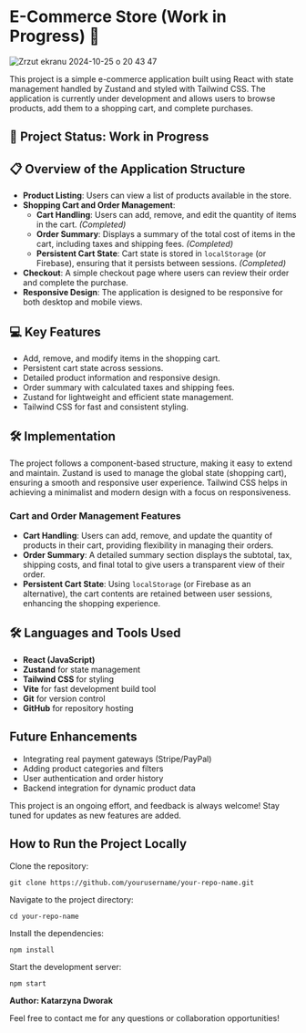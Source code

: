# E-Commerce Store (Work in Progress) 🛒

![Zrzut ekranu 2024-10-25 o 20 43 47](https://github.com/user-attachments/assets/3dc65b64-a53d-4120-86b2-26fb6234a576)

This project is a simple e-commerce application built using React with state management handled by Zustand and styled with Tailwind CSS. The application is currently under development and allows users to browse products, add them to a shopping cart, and complete purchases.

## 🚧 Project Status: Work in Progress

## 📋 Overview of the Application Structure
* **Product Listing**: Users can view a list of products available in the store.
* **Shopping Cart and Order Management**:
  * **Cart Handling**: Users can add, remove, and edit the quantity of items in the cart. *(Completed)*
  * **Order Summary**: Displays a summary of the total cost of items in the cart, including taxes and shipping fees. *(Completed)*
  * **Persistent Cart State**: Cart state is stored in `localStorage` (or Firebase), ensuring that it persists between sessions. *(Completed)*
* **Checkout**: A simple checkout page where users can review their order and complete the purchase.
* **Responsive Design**: The application is designed to be responsive for both desktop and mobile views.

## 💻 Key Features
* Add, remove, and modify items in the shopping cart.
* Persistent cart state across sessions.
* Detailed product information and responsive design.
* Order summary with calculated taxes and shipping fees.
* Zustand for lightweight and efficient state management.
* Tailwind CSS for fast and consistent styling.

## 🛠️ Implementation
The project follows a component-based structure, making it easy to extend and maintain. Zustand is used to manage the global state (shopping cart), ensuring a smooth and responsive user experience. Tailwind CSS helps in achieving a minimalist and modern design with a focus on responsiveness.

### Cart and Order Management Features
* **Cart Handling**: Users can add, remove, and update the quantity of products in their cart, providing flexibility in managing their orders.
* **Order Summary**: A detailed summary section displays the subtotal, tax, shipping costs, and final total to give users a transparent view of their order.
* **Persistent Cart State**: Using `localStorage` (or Firebase as an alternative), the cart contents are retained between user sessions, enhancing the shopping experience.

## 🛠️ Languages and Tools Used
* **React (JavaScript)**
* **Zustand** for state management
* **Tailwind CSS** for styling
* **Vite** for fast development build tool
* **Git** for version control
* **GitHub** for repository hosting

## Future Enhancements
* Integrating real payment gateways (Stripe/PayPal)
* Adding product categories and filters
* User authentication and order history
* Backend integration for dynamic product data

This project is an ongoing effort, and feedback is always welcome! Stay tuned for updates as new features are added.

## How to Run the Project Locally
Clone the repository:
    
    git clone https://github.com/yourusername/your-repo-name.git

Navigate to the project directory:

    cd your-repo-name

Install the dependencies:

    npm install

Start the development server:

    npm start

**Author: Katarzyna Dworak**

Feel free to contact me for any questions or collaboration opportunities!
